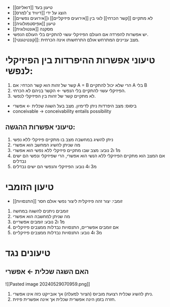 - טיעון בעד [[דואליזם]]
- הוצג על ידי [[דיוויד צ׳למרס]]
- לא מתקיים [[קשר הכרחי]] לוגי בין [[אירועים פיזיקליים]] ו[[אירועים נפשיים]]
- טיעון [[אפיסטמולוגיה]]
- מסקנה [[אונטולוגית]]
- יש אפשרות להפרדה אם העולם הפיזיקלי עשוי להתקיים בלי העולם הנפשי.
- [[קונטינגנטי]]: מצב עניינים המתרחש אולם התרחשותו אינה הכרחית.
# טיעוני אפשרות ההיפרדות בין הפיזיקלי לנפשי:
1. קשר של זהות הוא קשר הכרחי: אם A = B הרי שלא יכול להתקיים A בלי B
2. הפיזיקלי עשוי להתקיים בלי הנפשי ← הקשר בניהם לא הכרחי. 
3. לא מתקיים קשר של זהות בין הפיזיקלי לנפשי.
- ביסוס: מצב היפרדות ניתן לדימיון. מצב בעל השגה שכלית ← אפשרי
- conceivable → conceivability entails possibility
## טיעוני אפשרות ההגשה:
1. ניתן להשיג במחשבה מצב בו מתקיים פיזיקלי ללא נפשי
2. מה שניתן להשיג המחשב הוא אפשרי
3. מ1 ו2 נובע: מצב שבו מתקיים פיזיקלי ללא נפשי הוא אפשרי
4. אם המצב הוא מתקיים הפיזיקלי ללא הנשי הוא אפשרי, הרי שפיזיקלי ונפשי הם ישים נבדלים
5. מ3 ו4 נובע: הפיזיקלי והנפשי הם ישים נבדלים
# טיעון הזומבי
- זומבי: יצור זהה פיזיקלית ליצור נפשי אולם חסר [[התנסויות]]
1. זומבים ניתנים להשגה במחשה
2. מה שניתן למחשבה הוא אפשרי
3. מ1 ו2 נובע: זומבים אפשריים
4. אם זומבים אפשריים, התנסויות נבדלות ממצבים פיזיקליים
5. מ3 ו4 נובע: התנסויות נבדלות ממצבים פיזיקליים
# טיעונים נגד
## האם השגה שכלית ← אפשרי
![[Pasted image 20240529070959.png]]
1. ניתן להשיג שכלית רצועת מוביוס (הציור למעלה) אך אובייקט כזה אינו אפשרי.
2. חזרה בזמן הינה אפשרית שכלית אך אינה אפשרית פיזית. 